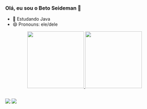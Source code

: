### Olá, eu sou o Beto Seideman 👋

- 🌱 Estudando Java
- 😄 Pronouns: ele/dele

<div align="center">
  <a href="https://github.com/betoseideman">
  <img height="180em" src="https://github-readme-stats.vercel.app/api?username=betoseideman&show_icons=true&theme=dracula&include_all_commits=true&count_private=true"/>
  <img height="180em" src="https://github-readme-stats.vercel.app/api/top-langs/?username=betoseideman&layout=compact&langs_count=7&theme=dracula"/>
</div>
  
  ##
  
<a href="https://instagram.com/betoseideman" target="_blank"><img src="https://img.shields.io/badge/-Instagram-%23E4405F?style=for-the-badge&logo=instagram&logoColor=white" target="_blank"></a>
   <a href="https://www.linkedin.com/in/betoseideman" target="_blank"><img src="https://img.shields.io/badge/-LinkedIn-%230077B5?style=for-the-badge&logo=linkedin&logoColor=white" target="_blank"></a> 
  
  ##

